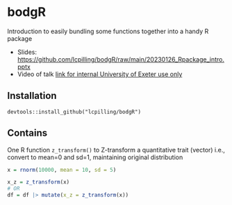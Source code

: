 # bodgR
Introduction to easily bundling some functions together into a handy R package
 - Slides: https://github.com/lcpilling/bodgR/raw/main/20230126_Rpackage_intro.pptx
 - Video of talk [link for internal University of Exeter use only](https://universityofexeteruk.sharepoint.com/:v:/s/MyVideos/ERBDK_WXMQpZL4IeZfLVdTgBJ12iAlKCSlhIYnkXcl8m-Q?e=UyTSn7&nav=eyJyZWZlcnJhbEluZm8iOnsicmVmZXJyYWxBcHAiOiJTdHJlYW1XZWJBcHAiLCJyZWZlcnJhbFZpZXciOiJTaGFyZURpYWxvZy1MaW5rIiwicmVmZXJyYWxBcHBQbGF0Zm9ybSI6IldlYiIsInJlZmVycmFsTW9kZSI6InZpZXcifX0%3D)

## Installation
`devtools::install_github("lcpilling/bodgR")`

## Contains
One R function `z_transform()` to Z-transform a quantitative trait (vector) i.e., convert to mean=0 and sd=1, maintaining original distribution

```r
x = rnorm(10000, mean = 10, sd = 5)

x_z = z_transform(x)
# OR
df = df |> mutate(x_z = z_transform(x))
```

